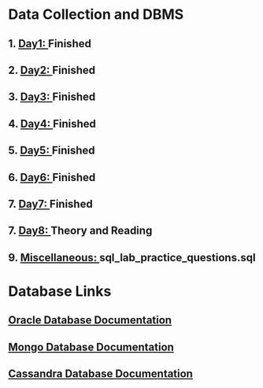 # **Data Collection and DBMS**

  ## **1. [Day1: ](https://github.com/kushagrapatidar/DC_and_DBMS/tree/main/Day1)** Finished
  ## **2. [Day2: ](https://github.com/kushagrapatidar/DC_and_DBMS/tree/main/Day2)** Finished
  ## **3. [Day3: ](https://github.com/kushagrapatidar/DC_and_DBMS/tree/main/Day3)** Finished
  ## **4. [Day4: ](https://github.com/kushagrapatidar/DC_and_DBMS/tree/main/Day4)** Finished
  ## **5. [Day5: ](https://github.com/kushagrapatidar/DC_and_DBMS/tree/main/Day5)** Finished
  ## **6. [Day6: ](https://github.com/kushagrapatidar/DC_and_DBMS/tree/main/Day6)** Finished
  ## **7. [Day7: ](https://github.com/kushagrapatidar/DC_and_DBMS/tree/main/Day7)** Finished
  ## **7. [Day8: ](https://github.com/kushagrapatidar/DC_and_DBMS/tree/main/Day8)** Theory and Reading
  ## **9. [Miscellaneous: ](https://github.com/kushagrapatidar/DC_and_DBMS/tree/main/Miscellaneous)** sql_lab_practice_questions.sql

# **Database Links**
  ## **[Oracle Database Documentation](https://livesql.oracle.com/ords/f?p=590:49::::RP,49:P49_TYPES:C)**
  ## **[Mongo Database Documentation](https://www.mongodb.com/docs/manual/introduction/)**
  ## **[Cassandra Database Documentation](https://cassandra.apache.org/_/quickstart.html)**
